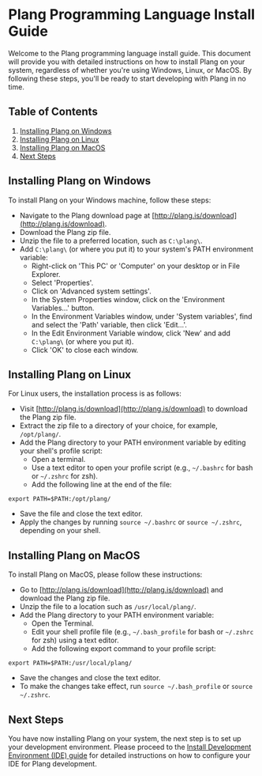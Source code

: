 # Plang Programming Language Install Guide

Welcome to the Plang programming language install guide. This document will provide you with detailed instructions on how to install Plang on your system, regardless of whether you're using Windows, Linux, or MacOS. By following these steps, you'll be ready to start developing with Plang in no time.

## Table of Contents

1. [Installing Plang on Windows](#installing-plang-on-windows)
2. [Installing Plang on Linux](#installing-plang-on-linux)
3. [Installing Plang on MacOS](#installing-plang-on-macos)
4. [Next Steps](#next-steps)

## Installing Plang on Windows

To install Plang on your Windows machine, follow these steps:

- Navigate to the Plang download page at [http://plang.is/download](http://plang.is/download).
- Download the Plang zip file.
- Unzip the file to a preferred location, such as `C:\plang\`.
- Add `C:\plang\` (or where you put it) to your system's PATH environment variable:
  - Right-click on 'This PC' or 'Computer' on your desktop or in File Explorer.
  - Select 'Properties'.
  - Click on 'Advanced system settings'.
  - In the System Properties window, click on the 'Environment Variables...' button.
  - In the Environment Variables window, under 'System variables', find and select the 'Path' variable, then click 'Edit...'.
  - In the Edit Environment Variable window, click 'New' and add `C:\plang\` (or where you put it).
  - Click 'OK' to close each window.

## Installing Plang on Linux

For Linux users, the installation process is as follows:

- Visit [http://plang.is/download](http://plang.is/download) to download the Plang zip file.
- Extract the zip file to a directory of your choice, for example, `/opt/plang/`.
- Add the Plang directory to your PATH environment variable by editing your shell's profile script:
  - Open a terminal.
  - Use a text editor to open your profile script (e.g., `~/.bashrc` for bash or `~/.zshrc` for zsh).
  - Add the following line at the end of the file:

```
export PATH=$PATH:/opt/plang/
```

  - Save the file and close the text editor.
  - Apply the changes by running `source ~/.bashrc` or `source ~/.zshrc`, depending on your shell.

## Installing Plang on MacOS

To install Plang on MacOS, please follow these instructions:

- Go to [http://plang.is/download](http://plang.is/download) and download the Plang zip file.
- Unzip the file to a location such as `/usr/local/plang/`.
- Add the Plang directory to your PATH environment variable:
  - Open the Terminal.
  - Edit your shell profile file (e.g., `~/.bash_profile` for bash or `~/.zshrc` for zsh) using a text editor.
  - Add the following export command to your profile script:

```
export PATH=$PATH:/usr/local/plang/
```

  - Save the changes and close the text editor.
  - To make the changes take effect, run `source ~/.bash_profile` or `source ~/.zshrc`.

## Next Steps

You have now installing Plang on your system, the next step is to set up your development environment. Please proceed to the [Install Development Environment (IDE) guide](./IDE.md) for detailed instructions on how to configure your IDE for Plang development.
